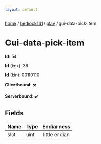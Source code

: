 ```yaml
---
layout: default
---
```


[home](/)  /  [bedrock141](/protocol/bedrock141)  /  [play](/protocol/bedrock141/play)  /  gui-data-pick-item

# Gui-data-pick-item

**Id**: 54

**Id** (hex): 36

**Id** (bin): 00110110

**Clientbound**: ✖️

**Serverbound**: ✔️

## Fields

Name | Type | Endianness
---|---|:---:
slot | uint | little endian

